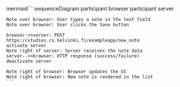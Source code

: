 mermaid```
sequenceDiagram
    participant browser
    participant server

    Note over browser: User types a note in the text field
    Note over browser: User clicks the Save button

    browser->>server: POST https://studies.cs.helsinki.fi/exampleapp/new_note
    activate server
    Note right of server: Server receives the note data
    server-->>browser: HTTP response (success/failure)
    deactivate server

    Note right of browser: Browser updates the UI
    Note right of browser: New note is rendered in the list
    ```

